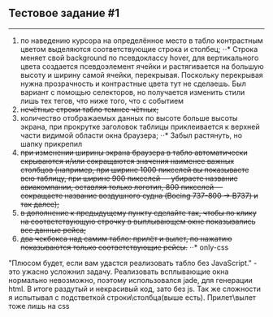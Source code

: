 ## Тестовое задание #1

___

1. по наведению курсора на определённое место в табло контрастным цветом выделяются соответствующие строка и столбец;
⋅⋅* Строка меняет свой background по псевдоклассу hover, для вертикального цвета создается псевдоэлемент ячейки и растягивается на большую высоту и ширину самой ячейки, перекрывая. Поскольку перекрывая нужна прозрачность и контрастные цвета тут не сделаешь. Был вариант с помощью селекторов, но получается изменить стили лишь тех тегов, что ниже того, что с событием 
2. ~~нечётные строки табло темнее чётных;~~
3. количество отображаемых данных по высоте больше высоты экрана, при прокрутке заголовок таблицы приклеивается к верхней части видимой области окна браузера;
⋅⋅* Забыл растянуть, но шапку прикрепил
4. ~~при изменении ширины экрана браузера в табло автоматически скрываются и/или сокращаются значения наименее важных столбцов (например, при ширине 1000 пикселей вы показываете всю таблицу, при ширине 900 пикселей — убираете название авиакомпании, оставляя только логотип, 800 пикселей — сокращаете название воздушного судна (Boeing 737-800 -> B737) и так далее);~~
5. ~~в дополнение к предыдущему пункту сделайте так, чтобы по клику на соответствующую строчку в выплывающем окне показывались все данные рейса;~~
6. ~~два чекбокса над самим табло: прилёт и вылет, по нажатию показываются только соответствующие рейсы.~~
⋅⋅* only-css


"Плюсом будет, если вам удастся реализовать табло без JavaScript." - это ужасно усложнил задачу. Реализовать всплывающие окна нормально невозможно, поэтому использовался jade, для генерации html. В итоге раздутый и некрасивый код, зато без js. Так же сложности я испытывал с подстветкой строки\столбца(выше есть). Прилет\вылет тоже лишь на css

